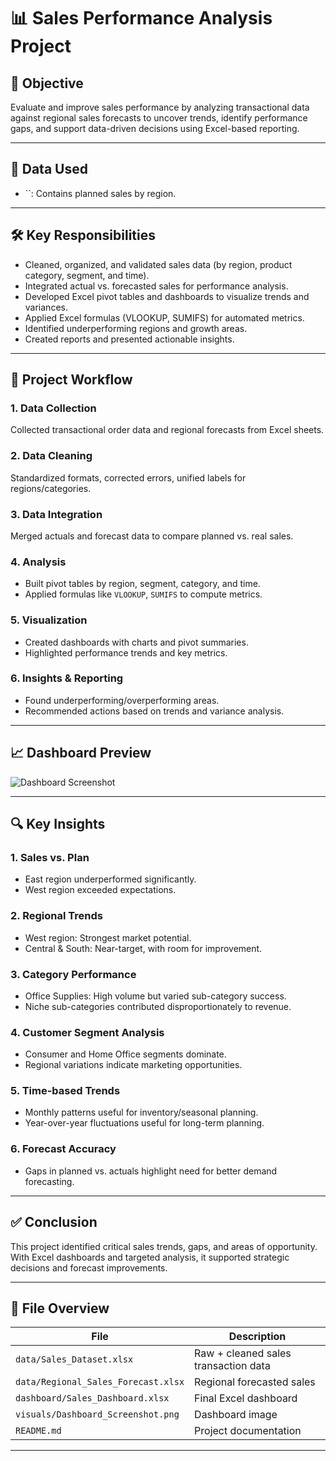 
# 📊 Sales Performance Analysis Project

## 🎯 Objective
Evaluate and improve sales performance by analyzing transactional data against regional sales forecasts to uncover trends, identify performance gaps, and support data-driven decisions using Excel-based reporting.

---

## 📁 Data Used
- ``: Contains planned sales by region.

---

## 🛠️ Key Responsibilities
- Cleaned, organized, and validated sales data (by region, product category, segment, and time).
- Integrated actual vs. forecasted sales for performance analysis.
- Developed Excel pivot tables and dashboards to visualize trends and variances.
- Applied Excel formulas (VLOOKUP, SUMIFS) for automated metrics.
- Identified underperforming regions and growth areas.
- Created reports and presented actionable insights.

---

## 🔄 Project Workflow

### 1. Data Collection
Collected transactional order data and regional forecasts from Excel sheets.

### 2. Data Cleaning
Standardized formats, corrected errors, unified labels for regions/categories.

### 3. Data Integration
Merged actuals and forecast data to compare planned vs. real sales.

### 4. Analysis
- Built pivot tables by region, segment, category, and time.
- Applied formulas like `VLOOKUP`, `SUMIFS` to compute metrics.

### 5. Visualization
- Created dashboards with charts and pivot summaries.
- Highlighted performance trends and key metrics.

### 6. Insights & Reporting
- Found underperforming/overperforming areas.
- Recommended actions based on trends and variance analysis.

---

## 📈 Dashboard Preview

![Dashboard Screenshot](
<img width="1165" height="581" alt="dash boardimage" src="https://github.com/user-attachments/assets/26b313ec-2cd3-443b-9506-3d881e3ba9d2" />
)

---

## 🔍 Key Insights

### 1. Sales vs. Plan
- East region underperformed significantly.
- West region exceeded expectations.

### 2. Regional Trends
- West region: Strongest market potential.
- Central & South: Near-target, with room for improvement.

### 3. Category Performance
- Office Supplies: High volume but varied sub-category success.
- Niche sub-categories contributed disproportionately to revenue.

### 4. Customer Segment Analysis
- Consumer and Home Office segments dominate.
- Regional variations indicate marketing opportunities.

### 5. Time-based Trends
- Monthly patterns useful for inventory/seasonal planning.
- Year-over-year fluctuations useful for long-term planning.

### 6. Forecast Accuracy
- Gaps in planned vs. actuals highlight need for better demand forecasting.

---

## ✅ Conclusion

This project identified critical sales trends, gaps, and areas of opportunity. With Excel dashboards and targeted analysis, it supported strategic decisions and forecast improvements.

---

## 📂 File Overview

| File | Description |
|------|-------------|
| `data/Sales_Dataset.xlsx` | Raw + cleaned sales transaction data |
| `data/Regional_Sales_Forecast.xlsx` | Regional forecasted sales |
| `dashboard/Sales_Dashboard.xlsx` | Final Excel dashboard |
| `visuals/Dashboard_Screenshot.png` | Dashboard image |
| `README.md` | Project documentation |

---


